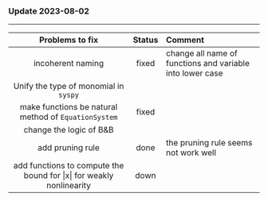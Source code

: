 ### Update 2023-08-02

---

| Problems to fix                 |Status               |      Comment             |
|:----------------------:|:-----------------:|:-------------------------|
incoherent naming | fixed | change all name of functions and variable into lower case |
Unify the type of monomial in `syspy` | | |
make functions be natural method of `EquationSystem` | fixed | |
change the logic of B&B | ||
add pruning rule |done| the pruning rule seems not work well |
add functions to compute the bound for \|x\| for weakly nonlinearity | down |
